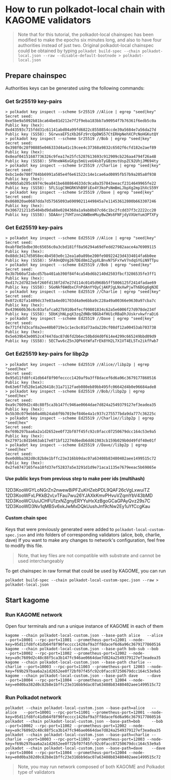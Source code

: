 # How to run polkadot-local chain with KAGOME validators

> Note that for this tutorial, the polkadot-local chainspec has been modified to make the epochs six minutes long, and also to have four authorities instead of just two. Original polkadot-local chainspec could be obtained by typing `polkadot build-spec --chain polkadot-local.json --raw --disable-default-bootnode > polkadot-local.json`

## Prepare chainspec

Authorities keys can be generated using the following commands:

### Get Sr25519 key-pairs
```
> polkadot key inspect --scheme Sr25519 //Alice | egrep "seed|key"
Secret seed:       0xe5be9a5092b81bca64be81d212e7f2f9eba183bb7a90954f7b76361f6edb5c0a
Public key (hex):  0xd43593c715fdd31c61141abd04a99fd6822c8558854ccde39a5684e7a56da27d
Public key (SS58): 5GrwvaEF5zXb26Fz9rcQpDWS57CtERHpNehXCPcNoHGKutQY
> polkadot key inspect --scheme Sr25519 //Bob | egrep "seed|key"
Secret seed:       0x398f0c28f98885e046333d4a41c19cee4c37368a9832c6502f6cfd182e2aef89
Public key (hex):  0x8eaf04151687736326c9fea17e25fc5287613693c912909cb226aa4794f26a48
Public key (SS58): 5FHneW46xGXgs5mUiveU4sbTyGBzmstUspZC92UhjJM694ty
> polkadot key inspect --scheme Sr25519 //Charlie | egrep "seed|key"
Secret seed:       0xbc1ede780f784bb6991a585e4f6e61522c14e1cae6ad0895fb57b9a205a8f938
Public key (hex):  0x90b5ab205c6974c9ea841be688864633dc9ca8a357843eeacf2314649965fe22
Public key (SS58): 5FLSigC9HGRKVhB9FiEo4Y3koPsNmBmLJbpXg2mp1hXcS59Y
> polkadot key inspect --scheme Sr25519 //Dave | egrep "seed|key"
Secret seed:       0x868020ae0687dda7d57565093a69090211449845a7e11453612800b663307246
Public key (hex):  0x306721211d5404bd9da88e0204360a1a9ab8b87c66c1bc2fcdd37f3c2222cc20
Public key (SS58): 5DAAnrj7VHTznn2AWBemMuyBwZWs6FNFjdyVXUeYum3PTXFy
```

### Get Ed25519 key-pairs

```
> polkadot key inspect --scheme Ed25519 //Alice | egrep "seed|key"
Secret seed:       0xabf8e5bdbe30c65656c0a3cbd181ff8a56294a69dfedd27982aace4a76909115
Public key (hex):  0x88dc3417d5058ec4b4503e0c12ea1a0a89be200fe98922423d4334014fa6b0ee
Public key (SS58): 5FA9nQDVg267DEd8m1ZypXLBnvN7SFxYwV7ndqSYGiN9TTpu
> polkadot key inspect --scheme Ed25519 //Bob | egrep "seed|key"
Secret seed:       0x3b7b60af2abcd57ba401ab398f84f4ca54bd6b2140d2503fbcf3286535fe3ff1
Public key (hex):  0xd17c2d7823ebf260fd138f2d7e27d114c0145d968b5ff5006125f2414fadae69
Public key (SS58): 5GoNkf6WdbxCFnPdAnYYQyCjAKPJgLNxXwPjwTh6DGg6gN3E
> polkadot key inspect --scheme Ed25519 //Charlie | egrep "seed|key"
Secret seed:       0x072c02fa1409dc37e03a4ed01703d4a9e6bba9c228a49a00366e9630a97cba7c
Public key (hex):  0x439660b36c6c03afafca027b910b4fecf99801834c62a5e6006f27d978de234f
Public key (SS58): 5DbKjhNLpqX3zqZdNBc9BGb4fHU1cRBaDhJUskrvkwfraDi6
> polkadot key inspect --scheme Ed25519 //Dave | egrep "seed|key"
Secret seed:       0x771f47d3caf8a2ee40b0719e1c1ecbc01d73ada220cf08df12a00453ab703738
Public key (hex):  0x5e639b43e0052c47447dac87d6fd2b6ec50bdd4d0f614e4299c665249bbd09d9
Public key (SS58): 5ECTwv6cZ5nJQPk6tWfaTrEk8YH2L7X1VT4EL5Tx2ikfFwb7
```

### Get Ed25519 key-pairs for libp2p

```
> polkadot key inspect --scheme Ed25519 //Alice//libp2p | egrep "seed|hex"
Secret seed:       0x95d11fd8fc41db64f8f90fecccc1420af9a3ff8dacef6d6a96c3679177860516
Public key (hex):  0x63e6f7d528e1a626418c31a7112faeb080eb89bb495fc06642d4b0e96684ade8
> polkadot key inspect --scheme Ed25519 //Bob//libp2p | egrep "seed|hex"
Secret seed:       0xa9c7609d2c48c88f5ca3b147fc946ae0664dae7d824a2549379127ef3eadea35
Public key (hex):  0x5b30c079ebb0a40b24ab8f9b7019ef846e4a1c937c275577bda9da777c36225c
> polkadot key inspect --scheme Ed25519 //Charlie//libp2p | egrep "seed|hex"
Secret seed:       0xf69b297baa6a2a1d2652ee0f72bf07f45fc92c0facc07250679dcc164c53e9a5
Public key (hex):  0x27971c8d1b663ab17e071bf12274d6edb6dd61983cb159b029b0d49fdf40e01f
> polkadot key inspect --scheme Ed25519 //Dave//libp2p | egrep "seed|hex"
Secret seed:       0xe0d0ba382d0c82b8e1bffc23e316bb9dac07a63408b83480402aee1499515c72
Public key (hex):  0x2fe8747165fea10fd37ef52837a5e3291d1d9e71aca1135e7679eeac5b69865e
```

#### Use public keys from previous step to make peer ids (multihash)

12D3KooWGYLoNGrZn2nwewBiPFZuKHZebPDL9QAF26cVgLxwuiTZ
12D3KooWFxLPKkB2vLvTFau7wu26YJAXkKmvPHvuVZqmYbV43bMD
12D3KooWCUuiJCHFU1zxNZgnyERYYuHxXzBgoGCaGPAyQvz29s7C
12D3KooWD3Nv1qMBSv6xkJwMxDQkUushJnf9cNw2Ey1uYfCcgKau

#### Custom chain spec

Keys that were previously generated were added to `polkadot-local-custom-spec.json` and into folders of corresponding validators (alice, bob, charlie, dave) If you want to make any changes to network's configuration, feel free to modify this file.

> Note, that key files are not compatible with substrate and cannot be used interchangeably

To get chainspec in raw format that could be used by KAGOME, you can run 

```
polkadot build-spec --chain polkadot-local-custom-spec.json --raw > polkadot-local.json
```

## Start kagome

### Run KAGOME network

Open four terminals and run a unique instance of KAGOME in each of them
```
kagome --chain polkadot-local-custom.json --base-path alice   --alice   --port=10001 --rpc-port=11001 --prometheus-port=12001 --node-key=95d11fd8fc41db64f8f90fecccc1420af9a3ff8dacef6d6a96c3679177860516
kagome --chain polkadot-local-custom.json --base-path bob-sub --bob     --port=10002 --rpc-port=11002 --prometheus-port=12002 --node-key=a9c7609d2c48c88f5ca3b147fc946ae0664dae7d824a2549379127ef3eadea35
kagome --chain polkadot-local-custom.json --base-path charlie --charlie --port=10003 --rpc-port=11003 --prometheus-port 12003 --node-key=f69b297baa6a2a1d2652ee0f72bf07f45fc92c0facc07250679dcc164c53e9a5
kagome --chain polkadot-local-custom.json --base-path dave    --dave    --port=10004 --rpc-port=11004 --prometheus-port 12004 --node-key=e0d0ba382d0c82b8e1bffc23e316bb9dac07a63408b83480402aee1499515c72
```

### Run Polkadot network
```
polkadot --chain polkadot-local-custom.json --base-path=alice   --alice   --port=10001 --rpc-port=11001 --prometheus-port=12001 --node-key=95d11fd8fc41db64f8f90fecccc1420af9a3ff8dacef6d6a96c3679177860516
polkadot --chain polkadot-local-custom.json --base-path=bob     --bob     --port=10002 --rpc-port=11002 --prometheus-port=12002 --node-key=a9c7609d2c48c88f5ca3b147fc946ae0664dae7d824a2549379127ef3eadea35
polkadot --chain polkadot-local-custom.json --base-path=charlie --charlie --port=10003 --rpc-port=11003 --prometheus-port=12003 --node-key=f69b297baa6a2a1d2652ee0f72bf07f45fc92c0facc07250679dcc164c53e9a5
polkadot --chain polkadot-local-custom.json --base-path=dave    --dave    --port=10004 --rpc-port=11004 --prometheus-port=12004 --node-key=e0d0ba382d0c82b8e1bffc23e316bb9dac07a63408b83480402aee1499515c72
```

> Note, you may run network composed of both KAGOME and Polkadot type of validators